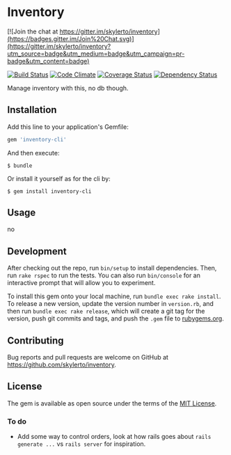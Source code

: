 # Inventory

[![Join the chat at https://gitter.im/skylerto/inventory](https://badges.gitter.im/Join%20Chat.svg)](https://gitter.im/skylerto/inventory?utm_source=badge&utm_medium=badge&utm_campaign=pr-badge&utm_content=badge)

[![Build
Status](https://travis-ci.org/skylerto/inventory.svg?branch=gemify)](https://travis-ci.org/skylerto/inventory)
[![Code
Climate](https://codeclimate.com/repos/559e8e1869568031df008616/badges/3d6f92dd7401a8c34ce6/gpa.svg)](https://codeclimate.com/repos/559e8e1869568031df008616/feed)
[![Coverage
Status](https://coveralls.io/repos/skylerto/inventory/badge.svg?branch=master&service=github)](https://coveralls.io/github/skylerto/inventory?branch=master)
[![Dependency
Status](https://gemnasium.com/skylerto/inventory.svg)](https://gemnasium.com/skylerto/inventory)

Manage inventory with this, no db though.

## Installation

Add this line to your application's Gemfile:

```ruby
gem 'inventory-cli'
```

And then execute:

    $ bundle

Or install it yourself as for the cli by:

    $ gem install inventory-cli

## Usage

no

## Development

After checking out the repo, run `bin/setup` to install dependencies. Then, run `rake rspec` to run the tests. You can also run `bin/console` for an interactive prompt that will allow you to experiment.

To install this gem onto your local machine, run `bundle exec rake install`. To release a new version, update the version number in `version.rb`, and then run `bundle exec rake release`, which will create a git tag for the version, push git commits and tags, and push the `.gem` file to [rubygems.org](https://rubygems.org).

## Contributing

Bug reports and pull requests are welcome on GitHub at https://github.com/skylerto/inventory.


## License

The gem is available as open source under the terms of the [MIT License](http://opensource.org/licenses/MIT).

### To do

 - Add some way to control orders, look at how rails goes about `rails generate
   ...` vs `rails server` for inspiration.
